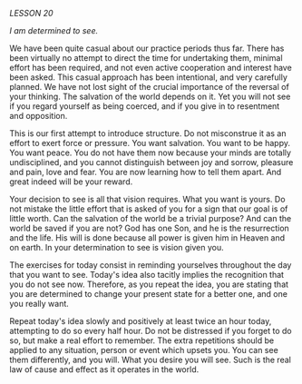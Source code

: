 *LESSON 20*

*I am determined to see.*

We have been quite casual about our practice periods thus far. There has been virtually no attempt to direct the time for undertaking them, minimal effort has been required, and not even active cooperation and interest have been asked. This casual approach has been intentional, and very carefully planned. We have not lost sight of the crucial importance of the reversal of your thinking. The salvation of the world depends on it. Yet you will not see if you regard yourself as being coerced, and if you give in to resentment and opposition.

This is our first attempt to introduce structure. Do not misconstrue it as an effort to exert force or pressure. You want salvation. You want to be happy. You want peace. You do not have them now because your minds are totally undisciplined, and you cannot distinguish between joy and sorrow, pleasure and pain, love and fear. You are now learning how to tell them apart. And great indeed will be your reward.

Your decision to see is all that vision requires. What you want is yours. Do not mistake the little effort that is asked of you for a sign that our goal is of little worth. Can the salvation of the world be a trivial purpose? And can the world be saved if you are not? God has one Son, and he is the resurrection and the life. His will is done because all power is given him in Heaven and on earth. In your determination to see is vision given you.

The exercises for today consist in reminding yourselves throughout the day that you want to see. Today's idea also tacitly implies the recognition that you do not see now. Therefore, as you repeat the idea, you are stating that you are determined to change your present state for a better one, and one you really want.

Repeat today's idea slowly and positively at least twice an hour today, attempting to do so every half hour. Do not be distressed if you forget to do so, but make a real effort to remember. The extra repetitions should be applied to any situation, person or event which upsets you. You can see them differently, and you will. What you desire you will see. Such is the real law of cause and effect as it operates in the world.